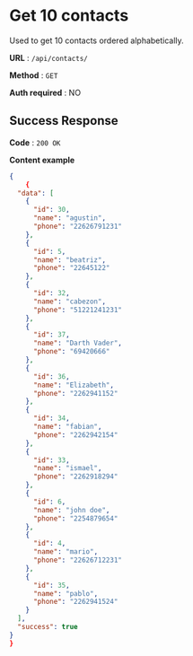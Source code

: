 # Get 10 contacts

Used to get 10 contacts ordered alphabetically.

**URL** : `/api/contacts/`

**Method** : `GET`

**Auth required** : NO

## Success Response

**Code** : `200 OK`

**Content example**

```json
{
    {
  "data": [
    {
      "id": 30,
      "name": "agustin",
      "phone": "22626791231"
    },
    {
      "id": 5,
      "name": "beatriz",
      "phone": "22645122"
    },
    {
      "id": 32,
      "name": "cabezon",
      "phone": "51221241231"
    },
    {
      "id": 37,
      "name": "Darth Vader",
      "phone": "69420666"
    },
    {
      "id": 36,
      "name": "Elizabeth",
      "phone": "2262941152"
    },
    {
      "id": 34,
      "name": "fabian",
      "phone": "2262942154"
    },
    {
      "id": 33,
      "name": "ismael",
      "phone": "2262918294"
    },
    {
      "id": 6,
      "name": "john doe",
      "phone": "2254879654"
    },
    {
      "id": 4,
      "name": "mario",
      "phone": "22626712231"
    },
    {
      "id": 35,
      "name": "pablo",
      "phone": "2262941524"
    }
  ],
  "success": true
}
}
```

